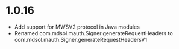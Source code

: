 # 1.0.16
- Add support for MWSV2 protocol in Java modules
- Renamed com.mdsol.mauth.Signer.generateRequestHeaders to com.mdsol.mauth.Signer.generateRequestHeadersV1
